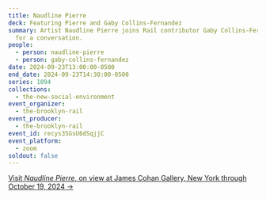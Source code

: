 ```yaml
---
title: Naudline Pierre
deck: Featuring Pierre and Gaby Collins-Fernandez
summary: Artist Naudline Pierre joins Rail contributor Gaby Collins-Fernandez
  for a conversation.
people:
  - person: naudline-pierre
  - person: gaby-collins-fernandez
date: 2024-09-23T13:00:00-0500
end_date: 2024-09-23T14:30:00-0500
series: 1094
collections:
  - the-new-social-environment
event_organizer:
  - the-brooklyn-rail
event_producer:
  - the-brooklyn-rail
event_id: recys35GsU6dSqjjC
event_platform:
  - zoom
soldout: false
---
```

[V﻿isit *Naudline Pierre*, on view at James Cohan Gallery, New York through October 19, 2024 →](https://www.jamescohan.com/exhibitions/naudline-pierre2)